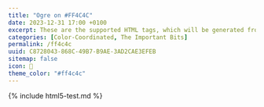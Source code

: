```yaml
---
title: "Ogre on #FF4C4C"
date: 2023-12-31 17:00 +0100
excerpt: These are the supported HTML tags, which will be generated from Markdown.
categories: [Color-Coordinated, The Important Bits]
permalink: /ff4c4c
uuid: C8728043-868C-49B7-B9AE-3AD2CAE3EFEB
sitemap: false
icon: 👹
theme_color: "#ff4c4c"
---
```

{% include html5-test.md %}
